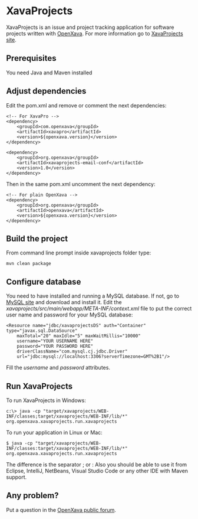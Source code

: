 # XavaProjects

XavaProjects is an issue and project tracking application for software projects written with [OpenXava](https://www.openxava.org). For more information go to [XavaProjects site](https://www.openxava.org/xavaprojects).

## Prerequisites
You need Java and Maven installed

## Adjust dependencies
Edit the pom.xml and remove or comment the next dependencies:

	<!-- For XavaPro --> 
	<dependency>
		<groupId>com.openxava</groupId>
		<artifactId>xavapro</artifactId>
		<version>${openxava.version}</version>
	</dependency>	
		
	<dependency>
		<groupId>org.openxava</groupId>
		<artifactId>xavaprojects-email-conf</artifactId>
		<version>1.0</version>
	</dependency>
		
Then in the same pom.xml uncomment the next dependency:

	<!-- For plain OpenXava --> 
	<dependency>
		<groupId>org.openxava</groupId>
		<artifactId>openxava</artifactId>
		<version>${openxava.version}</version>
	</dependency>		


## Build the project
From command line prompt inside xavaprojects folder type:

	mvn clean package

## Configure database
You need to have installed and running a MySQL database. If not, go to [MySQL site](https://www.mysql.com/) and download and install it.
Edit the *xavaprojects/src/main/webapp/META-INF/context.xml* file to put the correct user name and password for your MySQL database:

	<Resource name="jdbc/xavaprojectsDS" auth="Container" type="javax.sql.DataSource"
		maxTotal="20" maxIdle="5" maxWaitMillis="10000"
		username="YOUR USERNAME HERE" 
		password="YOUR PASSWORD HERE" 
		driverClassName="com.mysql.cj.jdbc.Driver"
		url="jdbc:mysql://localhost:3306?serverTimezone=GMT%2B1"/>

Fill the *username* and *password* attributes.

## Run XavaProjects
To run XavaProjects in Windows:

	c:\> java -cp "target/xavaprojects/WEB-INF/classes;target/xavaprojects/WEB-INF/lib/*" org.openxava.xavaprojects.run.xavaprojects

To run your application in Linux or Mac:
	
	$ java -cp "target/xavaprojects/WEB-INF/classes:target/xavaprojects/WEB-INF/lib/*" org.openxava.xavaprojects.run.xavaprojects

The difference is the separator ; or :
Also you should be able to use it from Eclipse, IntelliJ, NetBeans, Visual Studio Code or any other IDE with Maven support.	

## Any problem?
Put a question in the [OpenXava public forum](https://sourceforge.net/p/openxava/discussion/419690/).
